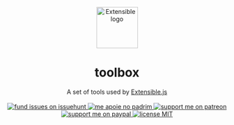 <p align="center">
  <a href="#logo">
    <img id="logo" src="https://i.imgur.com/eIPf5Eo.png" width="95" height="95" alt="Extensible logo" />
  </a>
  <h1 align="center">toolbox</h1>
</p>

<p align="center">
  A set of tools used by <a href="https://github.com/extensiblejs/extensible">Extensible.js</a>
  <br><br>
  <a href="https://issuehunt.io/r/extensiblejs/toolbox">
    <img src="https://img.shields.io/badge/fund%20issues%20on-issuehunt-blueviolet?style=flat-square" alt="fund issues on issuehunt" />
  </a>  
  <a href="https://www.padrim.com.br/daltonmenezes">
    <img src="https://img.shields.io/badge/apoie%20no-padrim-blueviolet?style=flat-square" alt="me apoie no padrim" />
  </a>
  <a href="https://www.patreon.com/daltonmenezes">
    <img src="https://img.shields.io/badge/support%20on-patreon-blueviolet?style=flat-square" alt="support me on patreon" />
  </a>
  <a href="https://paypal.me/daltonmenezes">
    <img src="https://img.shields.io/badge/support%20on-paypal-blueviolet?style=flat-square" alt="support me on paypal" />
  </a>
  <a href="https://github.com/extensiblejs/toolbox/blob/master/README.md">
    <img src="https://img.shields.io/badge/license%20-MIT-blueviolet?style=flat-square" alt="license MIT" />
  </a>
</p>

